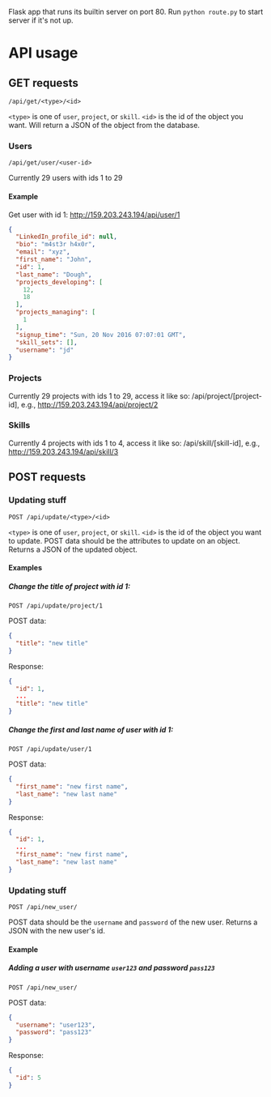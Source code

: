 Flask app that runs its builtin server on port 80. Run `python route.py` to
start server if it's not up.

# API usage

## GET requests
```
/api/get/<type>/<id>
```
`<type>` is one of `user`, `project`, or `skill`. `<id>` is the id of the
object you want.  Will return a JSON of the object from the database.

### Users
```
/api/get/user/<user-id>
```
Currently 29 users with ids 1 to 29
#### Example
Get user with id 1: http://159.203.243.194/api/user/1
```json
{
  "LinkedIn_profile_id": null, 
  "bio": "m4st3r h4x0r", 
  "email": "xyz", 
  "first_name": "John", 
  "id": 1, 
  "last_name": "Dough", 
  "projects_developing": [
    12, 
    18
  ], 
  "projects_managing": [
    1
  ], 
  "signup_time": "Sun, 20 Nov 2016 07:07:01 GMT", 
  "skill_sets": [], 
  "username": "jd"
}
```

### Projects
Currently 29 projects with ids 1 to 29, access it like so: /api/project/[project-id], e.g., http://159.203.243.194/api/project/2

### Skills
Currently 4 projects with ids 1 to 4, access it like so: /api/skill/[skill-id], e.g., http://159.203.243.194/api/skill/3


## POST requests

### Updating stuff
```
POST /api/update/<type>/<id>
```
`<type>` is one of `user`, `project`, or `skill`. `<id>` is the id of the
object you want to update. POST data should be the attributes to update on an
object. Returns a JSON of the updated object.

#### Examples
##### Change the title of project with id 1:
```
POST /api/update/project/1
```
POST data:
```json
{
  "title": "new title"
}
```
Response:
```json
{
  "id": 1,
  ...
  "title": "new title"
}
```

##### Change the first and last name of user with id 1:
```
POST /api/update/user/1
```
POST data:
```json
{
  "first_name": "new first name",
  "last_name": "new last name"
}
```
Response:
```json
{
  "id": 1,
  ...
  "first_name": "new first name",
  "last_name": "new last name"
}
```

### Updating stuff
```
POST /api/new_user/
```
POST data should be the `username` and `password` of the new user. Returns a
JSON with the new user's id.

#### Example
##### Adding a user with username `user123` and password `pass123`
```
POST /api/new_user/
```
POST data:
```json
{
  "username": "user123",
  "password": "pass123"
}
```
Response:
```json
{
  "id": 5
}
```
